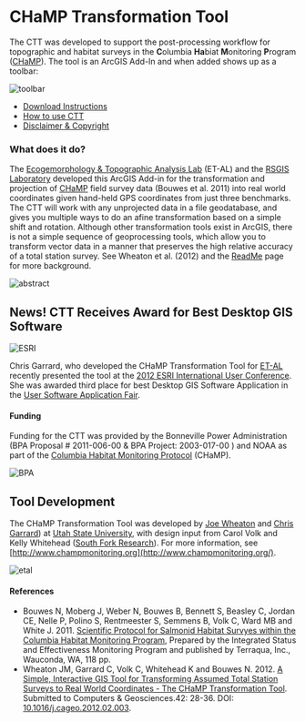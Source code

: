# CHaMP Transformation Tool

The CTT was developed to support the post-processing workflow for topographic and habitat surveys in the **C**olumbia **Ha**biat **M**onitoring **P**rogram ([CHaMP](http://www.champmonitoring.org/)). The tool is an ArcGIS Add-In and when added shows up as a toolbar:

![toolbar]({{site.baseurl}}/assets/images/CTT_Toolbar.png)

* [Download Instructions]({{site/baseurl}}/download.html)
* [How to use CTT]({{site.baseurl}}/how-to-use-ctt.html)
* [Disclaimer & Copyright]({{site.baseurl}}/disclaimer.html)

### What does it do?

The  [Ecogemorphology & Topographic Analysis Lab](http://sites.google.com/a/joewheaton.org/www/lab) (ET-AL) and the [RSGIS Laboratory](http://www.gis.usu.edu/) developed this ArcGIS Add-in for the transformation and projection of [CHaMP](http://www.champmonitoring.org/) field survey data (Bouwes et al. 2011) into real world coordinates given hand-held GPS coordinates from just three benchmarks. The CTT will work with any unprojected data in a file geodatabase, and gives you multiple ways to do an afine transformation based on a simple shift and rotation. Although other transformation tools exist in ArcGIS, there is not a simple sequence of geoprocessing tools, which allow you to transform vector data in a manner that preserves the high relative accuracy of a total station survey. See Wheaton et al. (2012) and the [ReadMe]() page for more background.

![abstract]({{site.baseurl}}/assets/images/CTT_GraphicalAbstract.jpg)

## News! CTT Receives Award for Best Desktop GIS Software

![ESRI]({{site.baseurl}}/assets/images/esri_award.jpg)

Chris Garrard, who developed the CHaMP Transformation Tool for [ET-AL](http://etal.joewheaton.org/) recently presented the tool at the [2012 ESRI International User Conference](http://www.esri.com/events/user-conference/). She was awarded third place for best  Desktop GIS Software Application in the [User Software Application Fair](http://www.esri.com/events/user-conference/participate/user-app-fair-results.html).

#### Funding

Funding for the CTT was provided by the Bonneville Power Administration (BPA Proposal # 2011-006-00 & BPA Project: 2003-017-00 ) and NOAA as part of the [Columbia Habitat Monitoring Protocol](http://www.champmonitoring.org/) (CHaMP).

![BPA]({{site.baseurl}}/assets/images/BPA.png)

## Tool Development

The CHaMP Transformation Tool was developed by [Joe Wheaton]([http://www.joewheaton.org/lab](http://www.joewheaton.org/lab)) and [Chris Garrard](http://www.gis.usu.edu/~chrisg)) at [Utah State University]([http://cnr.usu.edu/wats](http://cnr.usu.edu/wats)), with design input from Carol Volk and Kelly Whitehead ([South Fork Research](http://southforkresearch.org)).  For more information, see  [http://www.champmonitoring.org](http://www.champmonitoring.org/).

![etal]({{site.baseurl}}/assets/images/etal_lab.png)

#### References

- Bouwes N, Moberg J, Weber N, Bouwes B, Bennett S, Beasley C, Jordan CE, Nelle P, Polino S, Rentmeester S, Semmens B, Volk C, Ward MB and White J. 2011. [Scientific Protocol for Salmonid Habitat Survyes within the Columbia Habitat Monitoring Program](http://www.pnamp.org/sites/default/files/CHaMPHabitatProtocol_20110125_0.pdf), Prepared by the Integrated Status and Effectiveness Monitoring Program and published by Terraqua, Inc., Wauconda, WA, 118 pp. 
- Wheaton JM, Garrard C, Volk C, Whitehead K and Bouwes N. 2012. [A Simple, Interactive GIS Tool for Transforming Assumed Total Station Surveys to Real World Coordinates - The CHaMP Transformation Tool](http://etal.usu.edu/Wheaton/Downloads/CAGEO_2817_Wheaton_2012_PersonalCopy.pdf). Submitted to Computers & Geosciences.42: 28-36. DOI: [10.1016/j.cageo.2012.02.003](http://dx.doi.org/10.1016/j.cageo.2012.02.003).